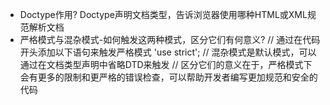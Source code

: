 - Doctype作用? 
   Doctype声明文档类型，告诉浏览器使用哪种HTML或XML规范解析文档 
- 严格模式与混杂模式-如何触发这两种模式，区分它们有何意义?
   // 通过在代码开头添加以下语句来触发严格模式
    'use strict';
    // 混杂模式是默认模式，可以通过在文档类型声明中省略DTD来触发
    // 区分它们的意义在于，严格模式下会有更多的限制和更严格的错误检查，可以帮助开发者编写更加规范和安全的代码